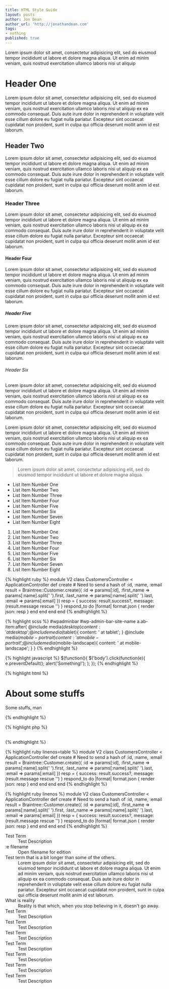 ```yaml
---
title: HTML Style Guide
layout: posts
author: Jon Dean
author_url: 'http://jonathandean.com'
tags:
- nothing
published: true
---
```

<p class="intro">Lorem ipsum dolor sit amet, consectetur adipisicing elit, sed do eiusmod tempor incididunt ut labore et dolore magna aliqua. Ut enim ad minim veniam, quis nostrud exercitation ullamco laboris nisi ut aliquip</p>

Header One
==========

Lorem ipsum dolor sit amet, consectetur adipisicing elit, sed do eiusmod tempor incididunt ut labore et dolore magna aliqua. Ut enim ad minim veniam, quis nostrud exercitation ullamco laboris nisi ut aliquip ex ea commodo consequat. Duis aute irure dolor in reprehenderit in voluptate velit esse cillum dolore eu fugiat nulla pariatur. Excepteur sint occaecat cupidatat non proident, sunt in culpa qui officia deserunt mollit anim id est laborum.

Header Two
----------

Lorem ipsum dolor sit amet, consectetur adipisicing elit, sed do eiusmod tempor incididunt ut labore et dolore magna aliqua. Ut enim ad minim veniam, quis nostrud exercitation ullamco laboris nisi ut aliquip ex ea commodo consequat. Duis aute irure dolor in reprehenderit in voluptate velit esse cillum dolore eu fugiat nulla pariatur. Excepteur sint occaecat cupidatat non proident, sunt in culpa qui officia deserunt mollit anim id est laborum.

<h3>Header Three</h3>
<p>Lorem ipsum dolor sit amet, consectetur adipisicing elit, sed do eiusmod tempor incididunt ut labore et dolore magna aliqua. Ut enim ad minim veniam, quis nostrud exercitation ullamco laboris nisi ut aliquip ex ea commodo consequat. Duis aute irure dolor in reprehenderit in voluptate velit esse cillum dolore eu fugiat nulla pariatur. Excepteur sint occaecat cupidatat non proident, sunt in culpa qui officia deserunt mollit anim id est laborum.</p>
<h4>Header Four</h4>
<p>Lorem ipsum dolor sit amet, consectetur adipisicing elit, sed do eiusmod tempor incididunt ut labore et dolore magna aliqua. Ut enim ad minim veniam, quis nostrud exercitation ullamco laboris nisi ut aliquip ex ea commodo consequat. Duis aute irure dolor in reprehenderit in voluptate velit esse cillum dolore eu fugiat nulla pariatur. Excepteur sint occaecat cupidatat non proident, sunt in culpa qui officia deserunt mollit anim id est laborum.</p>
<h5>Header Five</h5>
<p>Lorem ipsum dolor sit amet, consectetur adipisicing elit, sed do eiusmod tempor incididunt ut labore et dolore magna aliqua. Ut enim ad minim veniam, quis nostrud exercitation ullamco laboris nisi ut aliquip ex ea commodo consequat. Duis aute irure dolor in reprehenderit in voluptate velit esse cillum dolore eu fugiat nulla pariatur. Excepteur sint occaecat cupidatat non proident, sunt in culpa qui officia deserunt mollit anim id est laborum.</p>
<h6>Header Six</h6>
<p class="meta">
  Lorem ipsum dolor sit amet, consectetur adipisicing elit, sed do eiusmod tempor incididunt ut labore et dolore magna aliqua. Ut enim ad minim veniam, quis nostrud exercitation ullamco laboris nisi ut aliquip ex ea commodo consequat. Duis aute irure dolor in reprehenderit in voluptate velit esse cillum dolore eu fugiat nulla pariatur. Excepteur sint occaecat cupidatat non proident, sunt in culpa qui officia deserunt mollit anim id est laborum.</p>
<p class="meta">
  Lorem ipsum dolor sit amet, consectetur adipisicing elit, sed do eiusmod tempor incididunt ut labore et dolore magna aliqua. Ut enim ad minim veniam, quis nostrud exercitation ullamco laboris nisi ut aliquip ex ea commodo consequat. Duis aute irure dolor in reprehenderit in voluptate velit esse cillum dolore eu fugiat nulla pariatur. Excepteur sint occaecat cupidatat non proident, sunt in culpa qui officia deserunt mollit anim id est laborum.</p>
  <blockquote>
Lorem ipsum dolor sit amet, consectetur adipisicing elit, sed do eiusmod tempor incididunt ut labore et dolore magna aliqua.
  </blockquote>
<ul>
  <li>
    List Item Number One
  </li>
  <li>
    List Item Number Two
  </li>
  <li>
    List Item Number Three
  </li>
  <li>
    List Item Number Four
  </li>
  <li>
    List Item Number Five
  </li>
  <li>
    List Item Number Six
  </li>
  <li>
    List Item Number Seven
  </li>
  <li>
    List Item Number Eight
  </li>
</ul>

<ol>
  <li>
    List Item Number One
  </li>
  <li>
    List Item Number Two
  </li>
  <li>
    List Item Number Three
  </li>
  <li>
    List Item Number Four
  </li>
  <li>
    List Item Number Five
  </li>
  <li>
    List Item Number Six
  </li>
  <li>
    List Item Number Seven
  </li>
  <li>
    List Item Number Eight
  </li>
</ol>

{% highlight ruby %}
module V2
  class CustomersController < ApplicationController
    def create
      # Need to send a hash of :id, :name, :email
      result = Braintree::Customer.create({
        :id => params[:id],
        :first_name => params[:name].split(' ').first,
        :last_name => params[:name].split(' ').last,
        :email => params[:email]
      })
      resp = { success: result.success?, message: (result.message rescue '') }
      respond_to do |format|
        format.json { render json: resp }
      end
    end
  end
end
{% endhighlight %}

{% highlight scss %}
#wpadminbar #wp-admin-bar-site-name a.ab-item:after{
  @include media($desktop){
    content: ' at desktop';
  }
  @include media($tablet){
    content: ' at tablet';
  }
  @include media($mobile-portrait){
    content: ' at mobile-portrait';
  }
  @include media($mobile-landscape){
    content: ' at mobile-landscape';
  }
}
{% endhighlight %}

{% highlight javascript %}
$(function(){
  $('body').click(function(e){
    e.preventDefault();
    alert('Something!');
  );
});
{% endhighlight %}

{% highlight html %}
<div class="something" id="nono">
  <h1>About some stuffs</h1>
  <p>Some stuffs, man</p>
</div>
{% endhighlight %}

{% highlight php %}
<?php get_header(); ?>
<div id="pageWrapper">
  <h2><?php the_title(); ?&gt;</h2>
    <?php the_content(); ?>
  </div>
<?php get_footer(); ?>
{% endhighlight %}

{% highlight ruby linenos=table %}
module V2
  class CustomersController < ApplicationController
    def create
      # Need to send a hash of :id, :name, :email
      result = Braintree::Customer.create({
        :id => params[:id],
        :first_name => params[:name].split(' ').first,
        :last_name => params[:name].split(' ').last,
        :email => params[:email]
      })
      resp = { success: result.success?, message: (result.message rescue '') }
      respond_to do |format|
        format.json { render json: resp }
      end
    end
  end
end
{% endhighlight %}

{% highlight ruby linenos %}
module V2
  class CustomersController < ApplicationController
    def create
      # Need to send a hash of :id, :name, :email
      result = Braintree::Customer.create({
        :id => params[:id],
        :first_name => params[:name].split(' ').first,
        :last_name => params[:name].split(' ').last,
        :email => params[:email]
      })
      resp = { success: result.success?, message: (result.message rescue '') }
      respond_to do |format|
        format.json { render json: resp }
      end
    end
  end
end
{% endhighlight %}


<dl>
  <dt>Test Term</dt>
  <dd>Test Description</dd>
  <dt>:e filename</dt>
  <dd>Open filename for edition</dd>
  <dt>Test term that is a bit longer than some of the others.</dt>
  <dd>Lorem ipsum dolor sit amet, consectetur adipisicing elit, sed do eiusmod tempor incididunt ut labore et dolore magna aliqua. Ut enim ad minim veniam, quis nostrud exercitation ullamco laboris nisi ut aliquip ex ea commodo consequat. Duis aute irure dolor in reprehenderit in voluptate velit esse cillum dolore eu fugiat nulla pariatur. Excepteur sint occaecat cupidatat non proident, sunt in culpa qui officia deserunt mollit anim id est laborum.</dd>
  <dt>What is reality</dt>
  <dd>Reality is that which, when you stop believing in it, doesn't go away.</dd>
  <dt>Test Term</dt>
  <dd>Test Description</dd>
  <dt>Test Term</dt>
  <dd>Test Description</dd>
  <dt>Test Term</dt>
  <dd>Test Description</dd>
  <dt>Test Term</dt>
  <dd>Test Description</dd>
  <dt>Test Term</dt>
  <dd>Test Description</dd>
  <dt>Test Term</dt>
  <dd>Test Description</dd>
  <dt>Test Term</dt>
  <dd>Test Description</dd>
</dl>
